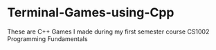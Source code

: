# Terminal-Games-using-Cpp
These are C++ Games I made during my first semester course CS1002 Programming Fundamentals
